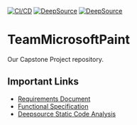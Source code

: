 [![CI/CD](https://github.com/JaredRathbun/TeamMicrosoftPaint/actions/workflows/buildtestandpublish.yml/badge.svg)](https://github.com/JaredRathbun/TeamMicrosoftPaint/actions/workflows/buildtestandpublish.yml)
[![DeepSource](https://deepsource.io/gh/JaredRathbun/TeamMicrosoftPaint.svg/?label=active+issues&show_trend=true&token=0XX6hXOaKY9fpq3BJ4l27N9O)](https://deepsource.io/gh/JaredRathbun/TeamMicrosoftPaint/?ref=repository-badge)
[![DeepSource](https://deepsource.io/gh/JaredRathbun/TeamMicrosoftPaint.svg/?label=resolved+issues&show_trend=true&token=0XX6hXOaKY9fpq3BJ4l27N9O)](https://deepsource.io/gh/JaredRathbun/TeamMicrosoftPaint/?ref=repository-badge)
# TeamMicrosoftPaint
Our Capstone Project repository.

## Important Links
- [Requirements Document](https://docs.google.com/document/d/157iyS07rQm8yJFJeVWR_ZD2b1uBtJpyaRzKcNHmdzCQ/edit)
- [Functional Specification](https://docs.google.com/document/d/1Ypb2SLG7-zbuIucbpgP6dW7aTDYOCHmwdaHG1EaElTI/edit)
- [Deepsource Static Code Analysis](https://deepsource.io/gh/JaredRathbun/TeamMicrosoftPaint)
